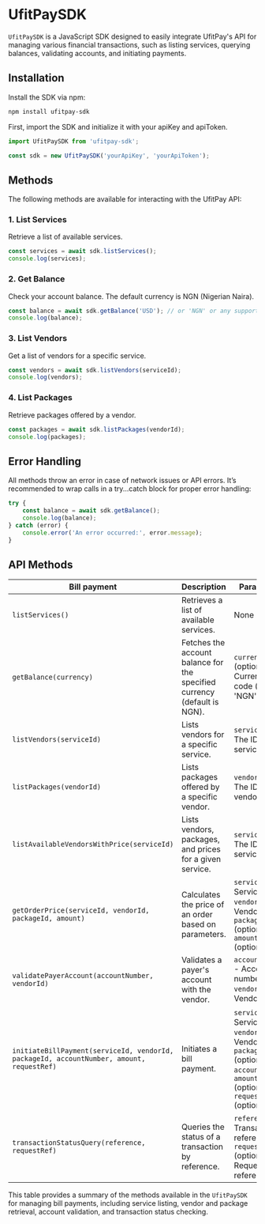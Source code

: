 # UfitPaySDK

`UfitPaySDK` is a JavaScript SDK designed to easily integrate UfitPay's API for managing various financial transactions, such as listing services, querying balances, validating accounts, and initiating payments.

## Installation

Install the SDK via npm:

```bash
npm install ufitpay-sdk
```


First, import the SDK and initialize it with your apiKey and apiToken.



```javascript
import UfitPaySDK from 'ufitpay-sdk';

const sdk = new UfitPaySDK('yourApiKey', 'yourApiToken');
```


##  Methods
The following methods are available for interacting with the UfitPay API:

### 1. List Services
Retrieve a list of available services.


```javascript
const services = await sdk.listServices();
console.log(services);
```

### 2. Get Balance
Check your account balance. The default currency is NGN (Nigerian Naira).

```javascript
const balance = await sdk.getBalance('USD'); // or 'NGN' or any supported currency
console.log(balance);
```

### 3. List Vendors
Get a list of vendors for a specific service.

```javascript
const vendors = await sdk.listVendors(serviceId);
console.log(vendors);
```

### 4. List Packages
Retrieve packages offered by a vendor.


```javascript
const packages = await sdk.listPackages(vendorId);
console.log(packages);
```



## Error Handling
All methods throw an error in case of network issues or API errors. It’s recommended to wrap calls in a try...catch block for proper error handling:


```javascript
try {
    const balance = await sdk.getBalance();
    console.log(balance);
} catch (error) {
    console.error('An error occurred:', error.message);
}
```




## API Methods

| Bill payment                                              | Description                                                                                                          | Parameters                                                                                           |
|-----------------------------------------------------------|----------------------------------------------------------------------------------------------------------------------|------------------------------------------------------------------------------------------------------|
| `listServices()`                                          | Retrieves a list of available services.                                                                             | None                                                                                                 |
| `getBalance(currency)`                                    | Fetches the account balance for the specified currency (default is NGN).                                            | `currency` (optional) - Currency code (e.g., 'NGN', 'USD')                                           |
| `listVendors(serviceId)`                                  | Lists vendors for a specific service.                                                                               | `serviceId` - The ID of the service                                                                  |
| `listPackages(vendorId)`                                  | Lists packages offered by a specific vendor.                                                                        | `vendorId` - The ID of the vendor                                                                    |
| `listAvailableVendorsWithPrice(serviceId)`                | Lists vendors, packages, and prices for a given service.                                                            | `serviceId` - The ID of the service                                                                  |
| `getOrderPrice(serviceId, vendorId, packageId, amount)`   | Calculates the price of an order based on parameters.                                                               | `serviceId` - Service ID, `vendorId` - Vendor ID, `packageId` (optional), `amount` (optional)       |
| `validatePayerAccount(accountNumber, vendorId)`           | Validates a payer's account with the vendor.                                                                        | `accountNumber` - Account number, `vendorId` - Vendor ID                                             |
| `initiateBillPayment(serviceId, vendorId, packageId, accountNumber, amount, requestRef)` | Initiates a bill payment.                | `serviceId` - Service ID, `vendorId` - Vendor ID, `packageId` (optional), `accountNumber`, `amount` (optional), `requestRef` (optional) |
| `transactionStatusQuery(reference, requestRef)`           | Queries the status of a transaction by reference.                                                                   | `reference` - Transaction reference, `requestRef` (optional) - Request reference                     |

This table provides a summary of the methods available in the `UfitPaySDK` for managing bill payments, including service listing, vendor and package retrieval, account validation, and transaction status checking.
